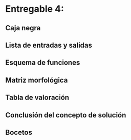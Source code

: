 # Entregable 4: 
## Caja negra

## Lista de entradas y salidas

## Esquema de funciones

## Matriz morfológica

## Tabla de valoración

## Conclusión del concepto de solución

## Bocetos

